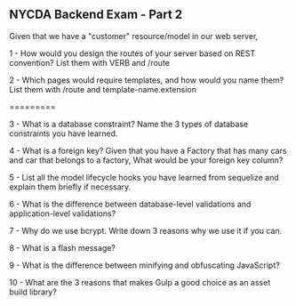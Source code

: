 ## NYCDA Backend Exam - Part 2

Given that we have a "customer" resource/model in our web server,

1 - How would you design the routes of your server based on REST convention? List them with VERB and /route

2 - Which pages would require templates, and how would you name them? List them with /route and template-name.extension

=========

3 - What is a database constraint? Name the 3 types of database constraints you have learned.

4 - What is a foreign key? Given that you have a Factory that has many cars and car that belongs to a factory, What would be your foreign key column?

5 - List all the model lifecycle hooks you have learned from sequelize and explain them briefly if necessary.

6 - What is the difference between database-level validations and application-level validations?

7 - Why do we use bcrypt. Write down 3 reasons why we use it if you can.

8 - What is a flash message?

9 - What is the difference between minifying and obfuscating JavaScript?

10 - What are the 3 reasons that makes Gulp a good choice as an asset build library?
